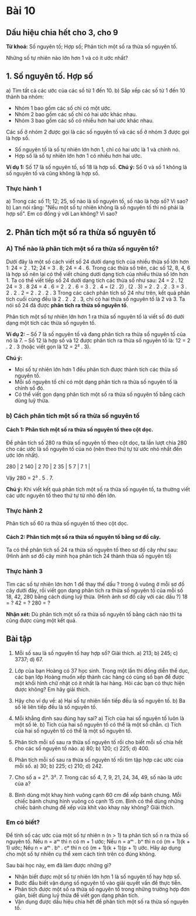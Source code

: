 # Bài 10
## Dấu hiệu chia hết cho 3, cho 9
**Từ khoá:** Số nguyên tố; Hợp số; Phân tích một số ra thừa số nguyên tố.

Những số tự nhiên nào lớn hơn 1 và có ít ước nhất?

## 1. Số nguyên tố. Hợp số
a) Tìm tất cả các ước của các số từ 1 đến 10.
b) Sắp xếp các số từ 1 đến 10 thành ba nhóm:
- Nhóm 1 bao gồm các số chỉ có một ước.
- Nhóm 2 bao gồm các số chỉ có hai ước khác nhau.
- Nhóm 3 bao gồm các số có nhiều hơn hai ước khác nhau.

Các số ở nhóm 2 được gọi là các số nguyên tố và các số ở nhóm 3 được gọi là hợp số.
- Số nguyên tố là số tự nhiên lớn hơn 1, chỉ có hai ước là 1 và chính nó.
- Hợp số là số tự nhiên lớn hơn 1 có nhiều hơn hai ước.

**Ví dụ 1:** Số 17 là số nguyên tố, số 18 là hợp số.
**Chú ý:** Số 0 và số 1 không là số nguyên tố và cũng không là hợp số.

### Thực hành 1
a) Trong các số 11; 12; 25, số nào là số nguyên tố, số nào là hợp số? Vì sao?
b) Lan nói rằng: "Nếu một số tự nhiên không là số nguyên tố thì nó phải là hợp số". Em có đồng ý với Lan không? Vì sao?

## 2. Phân tích một số ra thừa số nguyên tố
### A) Thế nào là phân tích một số ra thừa số nguyên tố?
Dưới đây là một số cách viết số 24 dưới dạng tích của nhiều thừa số lớn hơn 1:
24 = 2 . 12;
24 = 3 . 8;
24 = 4 . 6.
Trong các thừa số trên, các số 12, 8, 4, 6 là hợp số nên lại có thể viết chúng dưới dạng tích của nhiều thừa số lớn hơn 1.
Ta có thể viết tiếp số 24 dưới dạng tích các thừa số như sau:
24 = 2 . 12                   24 = 3 . 8                   24 = 4 . 6
= 2 . 2 . 6                   = 3 . 2 . 4                   = (2 . 2) . (2 . 3)
= 2 . 2 . 2 . 3               = 3 . 2 . 2 . 2               = 2 . 2 . 2 . 3
Trong các cách phân tích số 24 như trên, kết quả phân tích cuối cùng đều là 2 . 2 . 2 . 3, chỉ có hai thừa số nguyên tố là 2 và 3. Ta nói số 24 đã được **phân tích ra thừa số nguyên tố**.

Phân tích một số tự nhiên lớn hơn 1 ra thừa số nguyên tố là viết số đó dưới dạng một tích các thừa số nguyên tố.

**Ví dụ 2:** – Số 7 là số nguyên tố và đang phân tích ra thừa số nguyên tố của nó là 7.
– Số 12 là hợp số và 12 được phân tích ra thừa số nguyên tố là:
12 = 2 . 2 . 3 (hoặc viết gọn là 12 = 2² . 3).

**Chú ý:**
- Mọi số tự nhiên lớn hơn 1 đều phân tích được thành tích các thừa số nguyên tố.
- Mỗi số nguyên tố chỉ có một dạng phân tích ra thừa số nguyên tố là chính số đó.
- Có thể viết gọn dạng phân tích một số ra thừa số nguyên tố bằng cách dùng luỹ thừa.

### b) Cách phân tích một số ra thừa số nguyên tố
#### Cách 1: Phân tích một số ra thừa số nguyên tố theo cột dọc.
Để phân tích số 280 ra thừa số nguyên tố theo cột dọc, ta lần lượt chia 280 cho các ước là số nguyên tố của nó (nên theo thứ tự từ ước nhỏ nhất đến ước lớn nhất).

280 | 2
140 | 2
70 | 2
35 | 5
7 | 7
1 |

Vậy 280 = 2³ . 5 . 7.

**Chú ý:**
Khi viết kết quả phân tích một số ra thừa số nguyên tố, ta thường viết các ước nguyên tố theo thứ tự từ nhỏ đến lớn.

### Thực hành 2
Phân tích số 60 ra thừa số nguyên tố theo cột dọc.

#### Cách 2: Phân tích một số ra thừa số nguyên tố bằng sơ đồ cây.
Ta có thể phân tích số 24 ra thừa số nguyên tố theo sơ đồ cây như sau:
(Hình ảnh sơ đồ cây minh họa phân tích 24 thành thừa số nguyên tố)

### Thực hành 3
Tìm các số tự nhiên lớn hơn 1 để thay thế dấu ? trong ô vuông ở mỗi sơ đồ cây dưới đây, rồi viết gọn dạng phân tích ra thừa số nguyên tố của mỗi số 18, 42, 280 bằng cách dùng luỹ thừa.
(Hình ảnh sơ đồ cây với các dấu ?)
18 = ?
42 = ?
280 = ?

**Nhận xét:** Dù phân tích một số ra thừa số nguyên tố bằng cách nào thì ta cũng được cùng một kết quả.

## Bài tập
1. Mỗi số sau là số nguyên tố hay hợp số? Giải thích.
a) 213;
b) 245;
c) 3737;
d) 67.

2. Lớp của bạn Hoàng có 37 học sinh. Trong một lần thi đồng diễn thể dục, các bạn lớp Hoàng muốn xếp thành các hàng có cùng số bạn để được một khối hình chữ nhật có ít nhất là hai hàng. Hỏi các bạn có thực hiện được không? Em hãy giải thích.

3. Hãy cho ví dụ về:
a) Hai số tự nhiên liền tiếp đều là số nguyên tố.
b) Ba số lẻ liên tiếp đều là số nguyên tố.

4. Mỗi khẳng định sau đúng hay sai?
a) Tích của hai số nguyên tố luôn là một số lẻ.
b) Tích của hai số nguyên tố có thể là một số chẵn.
c) Tích của hai số nguyên tố có thể là một số nguyên tố.

5. Phân tích mỗi số sau ra thừa số nguyên tố rồi cho biết mỗi số chia hết cho các số nguyên tố nào.
a) 80;
b) 120;
c) 225;
d) 400.

6. Phân tích mỗi số sau ra thừa số nguyên tố rồi tìm tập hợp các ước của mỗi số.
a) 30;
b) 225;
c) 210;
d) 242.

7. Cho số a = 2³. 3². 7. Trong các số 4, 7, 9, 21, 24, 34, 49, số nào là ước của a?

8. Bình dùng một khay hình vuông cạnh 60 cm để xếp bánh chưng. Mỗi chiếc bánh chưng hình vuông có cạnh 15 cm. Bình có thể dùng những chiếc bánh chưng để xếp vừa khít vào khay này không? Giải thích.

### Em có biết?
Để tính số các ước của một số tự nhiên n (n > 1) ta phân tích số n ra thừa số nguyên tố.
Nếu n = aᵐ thì n có m + 1 ước;
Nếu n = aᵐ . bⁿ thì n có (m + 1)(k + 1) ước;
Nếu n = aᵐ . bⁿ . cᵖ thì n có (m + 1)(k + 1)(p + 1) ước.
Hãy áp dụng cho một số tự nhiên cụ thể xem cách tính trên có đúng không.

Sau bài học này, em đã làm được những gì?
- Nhận biết được một số tự nhiên lớn hơn 1 là số nguyên tố hay hợp số.
- Bước đầu biết vận dụng số nguyên tố vào giải quyết vấn đề thực tiễn.
- Phân tích được một số ra thừa số nguyên tố trong những trường hợp đơn giản, biết dùng luỹ thừa để viết gọn dạng phân tích.
- Vận dụng được dấu hiệu chia hết để phân tích một số ra thừa số nguyên tố.
